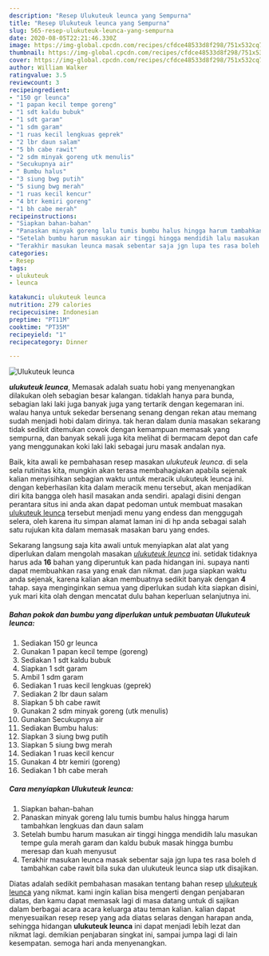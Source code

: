 ```yaml
---
description: "Resep Ulukuteuk leunca yang Sempurna"
title: "Resep Ulukuteuk leunca yang Sempurna"
slug: 565-resep-ulukuteuk-leunca-yang-sempurna
date: 2020-08-05T22:21:46.330Z
image: https://img-global.cpcdn.com/recipes/cfdce48533d8f298/751x532cq70/ulukuteuk-leunca-foto-resep-utama.jpg
thumbnail: https://img-global.cpcdn.com/recipes/cfdce48533d8f298/751x532cq70/ulukuteuk-leunca-foto-resep-utama.jpg
cover: https://img-global.cpcdn.com/recipes/cfdce48533d8f298/751x532cq70/ulukuteuk-leunca-foto-resep-utama.jpg
author: William Walker
ratingvalue: 3.5
reviewcount: 3
recipeingredient:
- "150 gr leunca"
- "1 papan kecil tempe goreng"
- "1 sdt kaldu bubuk"
- "1 sdt garam"
- "1 sdm garam"
- "1 ruas kecil lengkuas geprek"
- "2 lbr daun salam"
- "5 bh cabe rawit"
- "2 sdm minyak goreng utk menulis"
- "Secukupnya air"
- " Bumbu halus"
- "3 siung bwg putih"
- "5 siung bwg merah"
- "1 ruas kecil kencur"
- "4 btr kemiri goreng"
- "1 bh cabe merah"
recipeinstructions:
- "Siapkan bahan-bahan"
- "Panaskan minyak goreng lalu tumis bumbu halus hingga harum tambahkan lengkuas dan daun salam"
- "Setelah bumbu harum masukan air tinggi hingga mendidih lalu masukan tempe gula merah garam dan kaldu bubuk masak hingga bumbu meresap dan kuah menyusut"
- "Terakhir masukan leunca masak sebentar saja jgn lupa tes rasa boleh d tambahkan cabe rawit bila suka dan ulukuteuk leunca siap utk disajikan."
categories:
- Resep
tags:
- ulukuteuk
- leunca

katakunci: ulukuteuk leunca 
nutrition: 279 calories
recipecuisine: Indonesian
preptime: "PT11M"
cooktime: "PT35M"
recipeyield: "1"
recipecategory: Dinner

---
```



![Ulukuteuk leunca](https://img-global.cpcdn.com/recipes/cfdce48533d8f298/751x532cq70/ulukuteuk-leunca-foto-resep-utama.jpg)

<b><i>ulukuteuk leunca</i></b>, Memasak adalah suatu hobi yang menyenangkan dilakukan oleh sebagian besar kalangan. tidaklah hanya para bunda, sebagian laki laki juga banyak juga yang tertarik dengan kegemaran ini. walau hanya untuk sekedar bersenang senang dengan rekan atau memang sudah menjadi hobi dalam dirinya. tak heran dalam dunia masakan sekarang tidak sedikit ditemukan cowok dengan kemampuan memasak yang sempurna, dan banyak sekali juga kita melihat di bermacam depot dan cafe yang menggunakan koki laki laki sebagai juru masak andalan nya.

Baik, kita awali ke pembahasan resep masakan <i>ulukuteuk leunca</i>. di sela sela rutinitas kita, mungkin akan terasa membahagiakan apabila sejenak kalian menyisihkan sebagian waktu untuk meracik ulukuteuk leunca ini. dengan keberhasilan kita dalam meracik menu tersebut, akan menjadikan diri kita bangga oleh hasil masakan anda sendiri. apalagi disini dengan perantara situs ini anda akan dapat pedoman untuk membuat masakan <u>ulukuteuk leunca</u> tersebut menjadi menu yang endess dan menggugah selera, oleh karena itu simpan alamat laman ini di hp anda sebagai salah satu rujukan kita dalam memasak masakan baru yang endes.




Sekarang langsung saja kita awali untuk menyiapkan alat alat yang diperlukan dalam mengolah masakan <u><i>ulukuteuk leunca</i></u> ini. setidak tidaknya harus ada <b>16</b> bahan yang diperuntuk kan pada hidangan ini. supaya nanti dapat membuahkan rasa yang enak dan nikmat. dan juga siapkan waktu anda sejenak, karena kalian akan membuatnya sedikit banyak dengan <b>4</b> tahap. saya menginginkan semua yang diperlukan sudah kita siapkan disini, yuk mari kita olah dengan mencatat dulu bahan keperluan selanjutnya ini.

<!--inarticleads1-->

##### Bahan pokok dan bumbu yang diperlukan untuk pembuatan Ulukuteuk leunca:

1. Sediakan 150 gr leunca
1. Gunakan 1 papan kecil tempe (goreng)
1. Sediakan 1 sdt kaldu bubuk
1. Siapkan 1 sdt garam
1. Ambil 1 sdm garam
1. Sediakan 1 ruas kecil lengkuas (geprek)
1. Sediakan 2 lbr daun salam
1. Siapkan 5 bh cabe rawit
1. Gunakan 2 sdm minyak goreng (utk menulis)
1. Gunakan Secukupnya air
1. Sediakan  Bumbu halus:
1. Siapkan 3 siung bwg putih
1. Siapkan 5 siung bwg merah
1. Sediakan 1 ruas kecil kencur
1. Gunakan 4 btr kemiri (goreng)
1. Sediakan 1 bh cabe merah




<!--inarticleads2-->

##### Cara menyiapkan Ulukuteuk leunca:

1. Siapkan bahan-bahan
1. Panaskan minyak goreng lalu tumis bumbu halus hingga harum tambahkan lengkuas dan daun salam
1. Setelah bumbu harum masukan air tinggi hingga mendidih lalu masukan tempe gula merah garam dan kaldu bubuk masak hingga bumbu meresap dan kuah menyusut
1. Terakhir masukan leunca masak sebentar saja jgn lupa tes rasa boleh d tambahkan cabe rawit bila suka dan ulukuteuk leunca siap utk disajikan.




Diatas adalah sedikit pembahasan masakan tentang bahan resep <u>ulukuteuk leunca</u> yang nikmat. kami ingin kalian bisa mengerti dengan penjabaran diatas, dan kamu dapat memasak lagi di masa datang untuk di sajikan dalam berbagai acara acara keluarga atau teman kalian. kalian dapat menyesuaikan resep resep yang ada diatas selaras dengan harapan anda, sehingga hidangan <b>ulukuteuk leunca</b> ini dapat menjadi lebih lezat dan nikmat lagi. demikian penjabaran singkat ini, sampai jumpa lagi di lain kesempatan. semoga hari anda menyenangkan.
